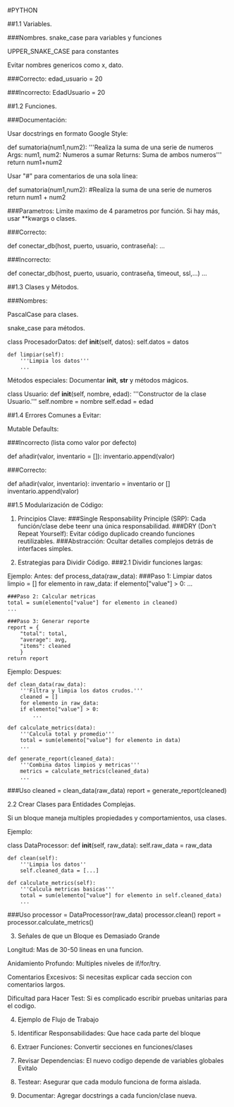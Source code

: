 #PYTHON

##1.1 Variables.

###Nombres.
snake_case para variables y funciones

UPPER_SNAKE_CASE para constantes

Evitar nombres genericos como x, dato.

###Correcto:
  edad_usuario = 20

###Incorrecto:
  EdadUsuario = 20

##1.2 Funciones.

###Documentación:

Usar docstrings en formato Google Style:

def sumatoria(num1,num2):
  '''Realiza la suma de una serie de numeros
    Args:
        num1, num2: Numeros a sumar
    Returns:
        Suma de ambos numeros'''
    return num1+num2

Usar "#" para comentarios de una sola línea:

def sumatoria(num1,num2):
	#Realiza la suma de una serie de numeros
	return num1 + num2	


###Parametros:
Limite maximo de 4 parametros por función. Si hay más, usar **kwargs o clases.

###Correcto:

def conectar_db(host, puerto, usuario, contraseña):
  ...

###Incorrecto:

def conectar_db(host, puerto, usuario, contraseña, timeout, ssl,...)
  ...

##1.3 Clases y Métodos.

###Nombres:

PascalCase para clases.

snake_case para métodos.

class ProcesadorDatos:
	def __init__(self, datos):
		self.datos = datos

	def limpiar(self):
		'''Limpia los datos'''
		...

Métodos especiales:
Documentar **init**, **str** y métodos mágicos.

class Usuario:
	def __init__(self, nombre, edad):
		'''Constructor de la clase Usuario.'''
		self.nombre = nombre
		self.edad = edad

##1.4 Errores Comunes a Evitar:

Mutable Defaults:

###Incorrecto (lista como valor por defecto)

def añadir(valor, inventario = []):
  inventario.append(valor)

###Correcto:

def añadir(valor, inventario):
  inventario = inventario or []
  inventario.append(valor)

##1.5 Modularización de Código:

1. Principios Clave:
	###Single Responsability Principle (SRP): Cada función/clase debe teenr una única responsabilidad.
	###DRY (Don't Repeat Yourself): Evitar código duplicado creando funciones reutilizables.
	###Abstracción: Ocultar detalles complejos detrás de interfaces simples.

2. Estrategias para Dividir Código.
	###2.1 Dividir funciones largas:

Ejemplo: Antes:
	def process_data(raw_data):
	###Paso 1: Limpiar datos
	limpio = []
	for elemento in raw_data:
		if elemento["value"] > 0:
		  ...

	###Paso 2: Calcular metricas
	total = sum(elemento["value"] for elemento in cleaned)
	...

	###Paso 3: Generar reporte
	report = {
		"total": total,
		"average": avg,
		"items": cleaned
		}
	return report

Ejemplo: Despues:

	def clean_data(raw_data):
		'''Filtra y limpia los datos crudos.'''
		cleaned = []
		for elemento in raw_data:
		if elemento["value"] > 0:
			...

	def calculate_metrics(data):
		'''Calcula total y promedio'''
		total = sum(elemento["value"] for elemento in data)
		...

	def generate_report(cleaned_data):
		'''Combina datos limpios y metricas'''
		metrics = calculate_metrics(cleaned_data)
		...

###Uso
cleaned = clean_data(raw_data)
report = generate_report(cleaned)

2.2 Crear Clases para Entidades Complejas.

Si un bloque maneja multiples propiedades y comportamientos, usa clases.

Ejemplo:

class DataProcessor:
	def __init__(self, raw_data):
		self.raw_data = raw_data
	
	def clean(self):
		'''Limpia los datos''
		self.cleaned_data = [...]

	def calculate_metrics(self):
		'''Calcula metricas basicas'''
		total = sum(elemento["value"] for elemento in self.cleaned_data)
		...

###Uso
processor = DataProcessor(raw_data)
processor.clean()
report = processor.calculate_metrics()

3. Señales de que un Bloque es Demasiado Grande

Longitud: Mas de 30-50 lineas en una funcion.

Anidamiento Profundo: Multiples niveles de if/for/try.

Comentarios Excesivos: Si necesitas explicar cada seccion con comentarios largos.

Dificultad para Hacer Test: Si es complicado escribir pruebas unitarias para el codigo.

4. Ejemplo de Flujo de Trabajo

1. Identificar Responsabilidades: Que hace cada parte del bloque

2. Extraer Funciones: Convertir secciones en funciones/clases

3. Revisar Dependencias: El nuevo codigo depende de variables globales Evitalo

4. Testear: Asegurar que cada modulo funciona de forma aislada.

5. Documentar: Agregar docstrings a cada funcion/clase nueva.


